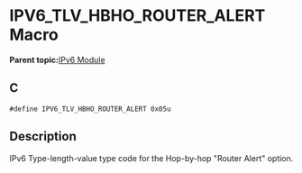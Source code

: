 # IPV6\_TLV\_HBHO\_ROUTER\_ALERT Macro

**Parent topic:**[IPv6 Module](GUID-F2484EF9-7914-43EE-A5B7-4FFDC27C8135.md)

## C

```
#define IPV6_TLV_HBHO_ROUTER_ALERT 0x05u
```

## Description

IPv6 Type-length-value type code for the Hop-by-hop "Router Alert" option.

